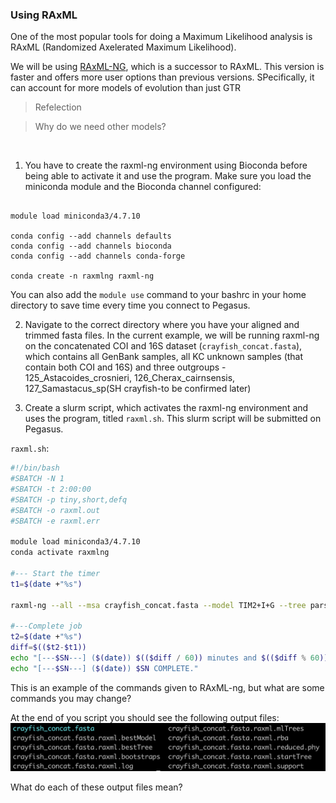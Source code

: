 ### Using RAxML

One of the most popular tools for doing a Maximum Likelihood analysis is RAxML (Randomized Axelerated Maximum Likelihood).

We will be using [RAxML-NG](https://github.com/amkozlov/raxml-ng), which is a successor to RAxML. This version is faster and offers more user options than previous versions. SPecifically, it can account for more models of evolution than just GTR

>Refelection

>Why do we need other models?
<br/>

1. You have to create the raxml-ng environment using Bioconda before being able to activate it and use the program. Make sure you load the miniconda module and the Bioconda channel configured:

```module use /GWSPH/groups/cbi/Apps/_modulefiles

module load miniconda3/4.7.10

conda config --add channels defaults
conda config --add channels bioconda
conda config --add channels conda-forge

conda create -n raxmlng raxml-ng

```

You can also add the `module use` command to your bashrc in your home directory to save time every time you connect to Pegasus.

2. Navigate to the correct directory where you have your aligned and trimmed fasta files. In the current example, we will be running raxml-ng on the concatenated COI and 16S dataset (`crayfish_concat.fasta`), which contains all GenBank samples, all KC unknown samples (that contain both COI and 16S) and three outgroups - 125_Astacoides_crosnieri, 126_Cherax_cairnsensis, 127_Samastacus_sp(SH crayfish-to be confirmed later)

3. Create a slurm script, which activates the raxml-ng environment and uses the program, titled `raxml.sh`. This slurm script will be submitted on Pegasus.

`raxml.sh`:

```bash
#!/bin/bash
#SBATCH -N 1
#SBATCH -t 2:00:00
#SBATCH -p tiny,short,defq
#SBATCH -o raxml.out
#SBATCH -e raxml.err

module load miniconda3/4.7.10
conda activate raxmlng

#--- Start the timer
t1=$(date +"%s")

raxml-ng --all --msa crayfish_concat.fasta --model TIM2+I+G --tree pars{100},rand{100} --bs-trees 1000 --outgroup 125_Astacoides_crosnieri,126_Cherax_cairnsensis,127_Samastacus_sp --threads 1

#---Complete job
t2=$(date +"%s")
diff=$(($t2-$t1))
echo "[---$SN---] ($(date)) $(($diff / 60)) minutes and $(($diff % 60)) seconds elapsed."
echo "[---$SN---] ($(date)) $SN COMPLETE."

```

This is an example of the commands given to RAxML-ng, but what are some commands you may change?

At the end of you script you should see the following output files: <br>
![raxml_img1](/images/raxml_img1.png)

What do each of these output files mean? 

